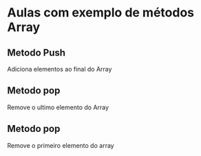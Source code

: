 # Aulas com exemplo de métodos Array

## Metodo Push
Adiciona elementos ao final do Array

## Metodo pop
Remove o ultimo elemento do Array

## Metodo pop 
Remove o primeiro elemento do array

